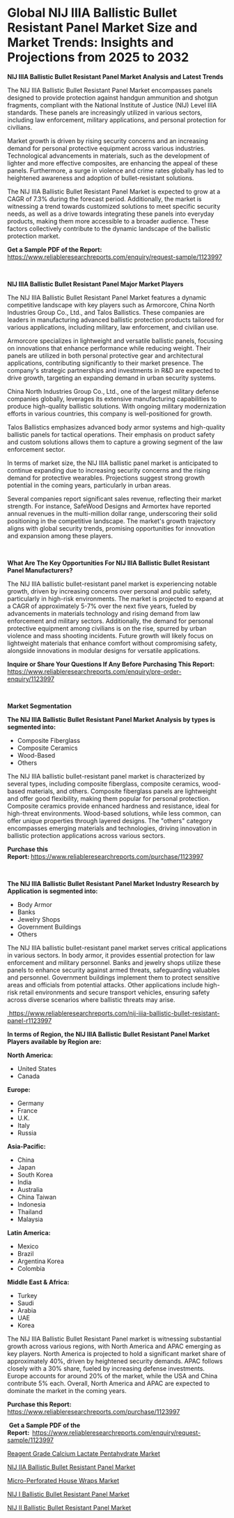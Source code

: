 <p><h1>Global NIJ IIIA Ballistic Bullet Resistant Panel Market Size and Market Trends: Insights and Projections from 2025 to 2032</h1></p><p><strong>NIJ IIIA Ballistic Bullet Resistant Panel Market Analysis and Latest Trends</strong></p>
<p><p>The NIJ IIIA Ballistic Bullet Resistant Panel Market encompasses panels designed to provide protection against handgun ammunition and shotgun fragments, compliant with the National Institute of Justice (NIJ) Level IIIA standards. These panels are increasingly utilized in various sectors, including law enforcement, military applications, and personal protection for civilians.</p><p>Market growth is driven by rising security concerns and an increasing demand for personal protective equipment across various industries. Technological advancements in materials, such as the development of lighter and more effective composites, are enhancing the appeal of these panels. Furthermore, a surge in violence and crime rates globally has led to heightened awareness and adoption of bullet-resistant solutions.</p><p>The NIJ IIIA Ballistic Bullet Resistant Panel Market is expected to grow at a CAGR of 7.3% during the forecast period. Additionally, the market is witnessing a trend towards customized solutions to meet specific security needs, as well as a drive towards integrating these panels into everyday products, making them more accessible to a broader audience. These factors collectively contribute to the dynamic landscape of the ballistic protection market.</p></p>
<p><strong>Get a Sample PDF of the Report:&nbsp;</strong> <a href="https://www.reliableresearchreports.com/enquiry/request-sample/1123997?utm_campaign=48&utm_medium=2&utm_source=Github&utm_content=ia&utm_term=01022025&utm_id=nij-iiia-ballistic-bullet-resistant-panel">https://www.reliableresearchreports.com/enquiry/request-sample/1123997</a></p>
<p>&nbsp;</p>
<p><strong>NIJ IIIA Ballistic Bullet Resistant Panel Major Market Players</strong></p>
<p><p>The NIJ IIIA Ballistic Bullet Resistant Panel Market features a dynamic competitive landscape with key players such as Armorcore, China North Industries Group Co., Ltd., and Talos Ballistics. These companies are leaders in manufacturing advanced ballistic protection products tailored for various applications, including military, law enforcement, and civilian use.</p><p>Armorcore specializes in lightweight and versatile ballistic panels, focusing on innovations that enhance performance while reducing weight. Their panels are utilized in both personal protective gear and architectural applications, contributing significantly to their market presence. The company's strategic partnerships and investments in R&D are expected to drive growth, targeting an expanding demand in urban security systems.</p><p>China North Industries Group Co., Ltd., one of the largest military defense companies globally, leverages its extensive manufacturing capabilities to produce high-quality ballistic solutions. With ongoing military modernization efforts in various countries, this company is well-positioned for growth. </p><p>Talos Ballistics emphasizes advanced body armor systems and high-quality ballistic panels for tactical operations. Their emphasis on product safety and custom solutions allows them to capture a growing segment of the law enforcement sector.</p><p>In terms of market size, the NIJ IIIA ballistic panel market is anticipated to continue expanding due to increasing security concerns and the rising demand for protective wearables. Projections suggest strong growth potential in the coming years, particularly in urban areas.</p><p>Several companies report significant sales revenue, reflecting their market strength. For instance, SafeWood Designs and Armortex have reported annual revenues in the multi-million dollar range, underscoring their solid positioning in the competitive landscape. The market's growth trajectory aligns with global security trends, promising opportunities for innovation and expansion among these players.</p></p>
<p>&nbsp;</p>
<p><strong>What Are The Key Opportunities For NIJ IIIA Ballistic Bullet Resistant Panel Manufacturers?</strong></p>
<p><p>The NIJ IIIA ballistic bullet-resistant panel market is experiencing notable growth, driven by increasing concerns over personal and public safety, particularly in high-risk environments. The market is projected to expand at a CAGR of approximately 5-7% over the next five years, fueled by advancements in materials technology and rising demand from law enforcement and military sectors. Additionally, the demand for personal protective equipment among civilians is on the rise, spurred by urban violence and mass shooting incidents. Future growth will likely focus on lightweight materials that enhance comfort without compromising safety, alongside innovations in modular designs for versatile applications.</p></p>
<p><strong>Inquire or Share Your Questions If Any Before Purchasing This Report:</strong> <a href="https://www.reliableresearchreports.com/enquiry/pre-order-enquiry/1123997?utm_campaign=48&utm_medium=2&utm_source=Github&utm_content=ia&utm_term=01022025&utm_id=nij-iiia-ballistic-bullet-resistant-panel">https://www.reliableresearchreports.com/enquiry/pre-order-enquiry/1123997</a></p>
<p>&nbsp;</p>
<p><strong>Market Segmentation</strong></p>
<p><strong>The NIJ IIIA Ballistic Bullet Resistant Panel Market Analysis by types is segmented into:</strong></p>
<p><ul><li>Composite Fiberglass</li><li>Composite Ceramics</li><li>Wood-Based</li><li>Others</li></ul></p>
<p><p>The NIJ IIIA ballistic bullet-resistant panel market is characterized by several types, including composite fiberglass, composite ceramics, wood-based materials, and others. Composite fiberglass panels are lightweight and offer good flexibility, making them popular for personal protection. Composite ceramics provide enhanced hardness and resistance, ideal for high-threat environments. Wood-based solutions, while less common, can offer unique properties through layered designs. The "others" category encompasses emerging materials and technologies, driving innovation in ballistic protection applications across various sectors.</p></p>
<p><strong>Purchase this Report:&nbsp;</strong><a href="https://www.reliableresearchreports.com/purchase/1123997?utm_campaign=48&utm_medium=2&utm_source=Github&utm_content=ia&utm_term=01022025&utm_id=nij-iiia-ballistic-bullet-resistant-panel">https://www.reliableresearchreports.com/purchase/1123997</a></p>
<p>&nbsp;</p>
<p><strong>The NIJ IIIA Ballistic Bullet Resistant Panel Market Industry Research by Application is segmented into:</strong></p>
<p><ul><li>Body Armor</li><li>Banks</li><li>Jewelry Shops</li><li>Government Buildings</li><li>Others</li></ul></p>
<p><p>The NIJ IIIA ballistic bullet-resistant panel market serves critical applications in various sectors. In body armor, it provides essential protection for law enforcement and military personnel. Banks and jewelry shops utilize these panels to enhance security against armed threats, safeguarding valuables and personnel. Government buildings implement them to protect sensitive areas and officials from potential attacks. Other applications include high-risk retail environments and secure transport vehicles, ensuring safety across diverse scenarios where ballistic threats may arise.</p></p>
<p><a href="https://www.reliableresearchreports.com/nij-iiia-ballistic-bullet-resistant-panel-r1123997?utm_campaign=48&utm_medium=2&utm_source=Github&utm_content=ia&utm_term=01022025&utm_id=nij-iiia-ballistic-bullet-resistant-panel">&nbsp;https://www.reliableresearchreports.com/nij-iiia-ballistic-bullet-resistant-panel-r1123997</a></p>
<p><strong>In terms of Region, the NIJ IIIA Ballistic Bullet Resistant Panel Market Players available by Region are:</strong></p>
<p>
    <p> <strong> North America: </strong>
        <ul>
            <li>United States</li>
            <li>Canada</li>
        </ul>
        </p> 
    <p> <strong> Europe: </strong>
        <ul>
            <li>Germany</li>
            <li>France</li>
            <li>U.K.</li>
            <li>Italy</li>
            <li>Russia</li>
        </ul>
        </p> 
    <p> <strong> Asia-Pacific: </strong>
        <ul>
            <li>China</li>
            <li>Japan</li>
            <li>South Korea</li>
            <li>India</li>
            <li>Australia</li>
            <li>China Taiwan</li>
            <li>Indonesia</li>
            <li>Thailand</li>
            <li>Malaysia</li>
        </ul>
        </p> 
    <p> <strong> Latin America: </strong>
        <ul>
            <li>Mexico</li>
            <li>Brazil</li>
            <li>Argentina Korea</li>
            <li>Colombia</li>
        </ul>
        </p> 
    <p> <strong> Middle East & Africa: </strong>
        <ul>
            <li>Turkey</li>
            <li>Saudi</li>
            <li>Arabia</li>
            <li>UAE</li>
            <li>Korea</li>
        </ul>
    </p>
    </p>
<p><p>The NIJ IIIA Ballistic Bullet Resistant Panel market is witnessing substantial growth across various regions, with North America and APAC emerging as key players. North America is projected to hold a significant market share of approximately 40%, driven by heightened security demands. APAC follows closely with a 30% share, fueled by increasing defense investments. Europe accounts for around 20% of the market, while the USA and China contribute 5% each. Overall, North America and APAC are expected to dominate the market in the coming years.</p></p>
<p><strong>Purchase this Report: </strong><a href="https://www.reliableresearchreports.com/purchase/1123997?utm_campaign=48&utm_medium=2&utm_source=Github&utm_content=ia&utm_term=01022025&utm_id=nij-iiia-ballistic-bullet-resistant-panel">https://www.reliableresearchreports.com/purchase/1123997</a></p>
<p>&nbsp;<strong>Get a Sample PDF of the Report:&nbsp;&nbsp;</strong><a href="https://www.reliableresearchreports.com/enquiry/request-sample/1123997?utm_campaign=48&utm_medium=2&utm_source=Github&utm_content=ia&utm_term=01022025&utm_id=nij-iiia-ballistic-bullet-resistant-panel">https://www.reliableresearchreports.com/enquiry/request-sample/1123997</a></p>
<p><strong></strong></p>
<p><p><a href="https://github.com/sadimsamid/Market-Research-Report-List-1/blob/main/reagent-grade-calcium-lactate-pentahydrate-market.md?utm_campaign=48&utm_medium=2&utm_source=Github&utm_content=ia&utm_term=01022025&utm_id=nij-iiia-ballistic-bullet-resistant-panel">Reagent Grade Calcium Lactate Pentahydrate Market</a></p><p><a href="https://github.com/boysabotzoc/Market-Research-Report-List-1/blob/main/nij-iia-ballistic-bullet-resistant-panel-market.md?utm_campaign=48&utm_medium=2&utm_source=Github&utm_content=ia&utm_term=01022025&utm_id=nij-iiia-ballistic-bullet-resistant-panel">NIJ IIA Ballistic Bullet Resistant Panel Market</a></p><p><a href="https://github.com/aistraasinyo/Market-Research-Report-List-1/blob/main/micro-perforated-house-wraps-market.md?utm_campaign=48&utm_medium=2&utm_source=Github&utm_content=ia&utm_term=01022025&utm_id=nij-iiia-ballistic-bullet-resistant-panel">Micro-Perforated House Wraps Market</a></p><p><a href="https://github.com/penecorodz74/Market-Research-Report-List-1/blob/main/nij-i-ballistic-bullet-resistant-panel-market.md?utm_campaign=48&utm_medium=2&utm_source=Github&utm_content=ia&utm_term=01022025&utm_id=nij-iiia-ballistic-bullet-resistant-panel">NIJ I Ballistic Bullet Resistant Panel Market</a></p><p><a href="https://github.com/ivetasyizhi/Market-Research-Report-List-1/blob/main/nij-ii-ballistic-bullet-resistant-panel-market.md?utm_campaign=48&utm_medium=2&utm_source=Github&utm_content=ia&utm_term=01022025&utm_id=nij-iiia-ballistic-bullet-resistant-panel">NIJ II Ballistic Bullet Resistant Panel Market</a></p></p>